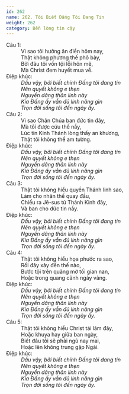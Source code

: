 ```yaml
---
id: 262
name: 262. Tôi Biết Đấng Tôi Đang Tin
weight: 262
category: Bền lòng tin cậy
---
```

<dl><dt>Câu 1:</dt><dd data-verse="1">Vì sao tôi hưởng ân điển hôm nay, <br/>Thật không phương thế phô bày, <br/>Bởi đâu tôi vốn tội lỗi hôn mê, <br/>Mà Christ đem huyết mua về. </dd><dt>Điệp khúc:</dt><dd data-chorus="1"><em>Dầu vậy, bởi biết chính Đấng tôi đang tin <br/>Nên quyết không e thẹn <br/>Nguyền dâng thân linh này <br/>Kìa Đấng ấy vẫn đủ linh năng gìn <br/>Trọn đời sống tôi đến ngày ấy. </em></dd><dt>Câu 2:</dt><dd data-verse="2">Vì sao Chân Chúa ban đức tin đây, <br/>Mà tôi được cứu thế nầy, <br/>Lúc tin Kinh Thánh lòng thấy an khương, <br/>Thật tôi không thể am tường. </dd><dt>Điệp khúc:</dt><dd data-chorus="1"><em>Dầu vậy, bởi biết chính Đấng tôi đang tin <br/>Nên quyết không e thẹn <br/>Nguyền dâng thân linh này <br/>Kìa Đấng ấy vẫn đủ linh năng gìn <br/>Trọn đời sống tôi đến ngày ấy. </em></dd><dt>Câu 3:</dt><dd data-verse="3">Thật tôi không hiểu quyền Thánh linh sao, <br/>Làm cho nhân thế quay đầu, <br/>Chiếu ra Jê-sus từ Thánh Kinh đây, <br/>Và ban cho đức tin nầy. </dd><dt>Điệp khúc:</dt><dd data-chorus="1"><em>Dầu vậy, bởi biết chính Đấng tôi đang tin <br/>Nên quyết không e thẹn <br/>Nguyền dâng thân linh này <br/>Kìa Đấng ấy vẫn đủ linh năng gìn <br/>Trọn đời sống tôi đến ngày ấy. </em></dd><dt>Câu 4:</dt><dd data-verse="4">Thật tôi không hiểu họa phước ra sao, <br/>Rồi đây xảy đến thế nào, <br/>Bước tội trên quãng mờ tối gian nan, <br/>Hoặc trong quang cảnh ngày vàng. </dd><dt>Điệp khúc:</dt><dd data-chorus="1"><em>Dầu vậy, bởi biết chính Đấng tôi đang tin <br/>Nên quyết không e thẹn <br/>Nguyền dâng thân linh này <br/>Kìa Đấng ấy vẫn đủ linh năng gìn <br/>Trọn đời sống tôi đến ngày ấy. </em></dd><dt>Câu 5:</dt><dd data-verse="5">Thật tôi không hiểu Christ tái lâm đây, <br/>Hoặc khuya hay giữa ban ngày, <br/>Biết đâu tôi sẽ phải ngủ nay mai, <br/>Hoặc lên không trung gặp Ngài. </dd><dt>Điệp khúc:</dt><dd data-chorus="1"><em>Dầu vậy, bởi biết chính Đấng tôi đang tin <br/>Nên quyết không e thẹn <br/>Nguyền dâng thân linh này <br/>Kìa Đấng ấy vẫn đủ linh năng gìn <br/>Trọn đời sống tôi đến ngày ấy. </em></dd></dl>
